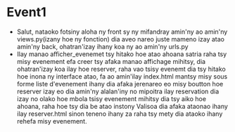# Event1
- Salut, nataoko fotsiny aloha ny front sy ny mifandray amin'ny ao amin'ny views.py(izany hoe ny fonction) dia aveo nareo juste mameno izay atao amin'ny back, ohatran'izay ihany koa ny ao amin'ny urls.py
- Ilay manao afficher_evenemet tsy hitako hoe atao ahoana satria raha tsy misy evenement efa creer tsy afaka manao affichage mihitsy, dia ohatran'izay koa ilay hoe reserver, raha vao tsisy evenemt dia tsy hitako hoe inona ny interface 
atao, fa ao amin'ilay index.html mantsy misy sous forme liste d'evenement ihany dia afaka jerenareo eo misy boutton hoe reserver izay eo dia amin'ny alalan'iny no mipoitra ilay reservation dia izay no olako hoe mbola tsisy evenement mihitsy dia tsy aiko hoe ahoana, raha hoe tsy dia be atao instony Valisoa dia afaka ataonao ihany ilay reserver.html sinon teneno ihany za raha tsy mety dia ataoko ihany rehefa misy evenement.